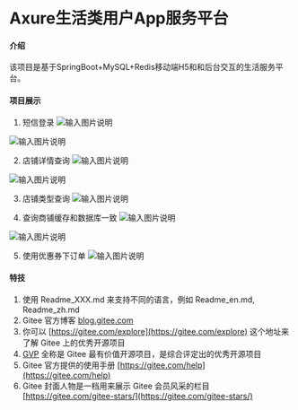 # Axure生活类用户App服务平台

#### 介绍
该项目是基于SpringBoot+MySQL+Redis移动端H5和和后台交互的生活服务平台。

#### 项目展示

1. 短信登录
![输入图片说明](https://gitee.com/hfnu_112/springboot_04_dianping/raw/master/upload/img_login_error.jpg "login_error.jpg")

![输入图片说明](https://gitee.com/hfnu_112/springboot_04_dianping/raw/master/upload/img_login_success.jpg "login_success.jpg")

2. 店铺详情查询
![输入图片说明](https://gitee.com/hfnu_112/springboot_04_dianping/raw/master/upload/img_shopinfo_1.jpg "shop_1.jpg")

![输入图片说明](https://gitee.com/hfnu_112/springboot_04_dianping/raw/master/upload/img_shop_2.jpg "shop_2.jpg")

3. 店铺类型查询
![输入图片说明](https://gitee.com/hfnu_112/springboot_04_dianping/raw/master/upload/img_shoptype.jpg "shoptype.jpg")

4. 查询商铺缓存和数据库一致
![输入图片说明](https://gitee.com/hfnu_112/springboot_04_dianping/raw/master/upload/img_redis_shop_mysql_103.jpg "shop_consist1.jpg")

![输入图片说明](https://gitee.com/hfnu_112/springboot_04_dianping/raw/master/upload/img_redis_shop_mysql_301.jpg "shop_consist2.jpg")

5. 使用优惠券下订单
![输入图片说明](https://gitee.com/hfnu_112/springboot_04_dianping/raw/master/upload/img_voucher_order1.jpg "voucher_order1.jpg")


#### 特技

1.  使用 Readme\_XXX.md 来支持不同的语言，例如 Readme\_en.md, Readme\_zh.md
2.  Gitee 官方博客 [blog.gitee.com](https://blog.gitee.com)
3.  你可以 [https://gitee.com/explore](https://gitee.com/explore) 这个地址来了解 Gitee 上的优秀开源项目
4.  [GVP](https://gitee.com/gvp) 全称是 Gitee 最有价值开源项目，是综合评定出的优秀开源项目
5.  Gitee 官方提供的使用手册 [https://gitee.com/help](https://gitee.com/help)
6.  Gitee 封面人物是一档用来展示 Gitee 会员风采的栏目 [https://gitee.com/gitee-stars/](https://gitee.com/gitee-stars/)
